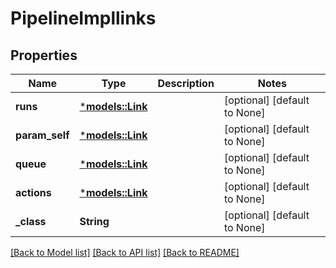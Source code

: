 # PipelineImpllinks

## Properties
Name | Type | Description | Notes
------------ | ------------- | ------------- | -------------
**runs** | [***models::Link**](Link.md) |  | [optional] [default to None]
**param_self** | [***models::Link**](Link.md) |  | [optional] [default to None]
**queue** | [***models::Link**](Link.md) |  | [optional] [default to None]
**actions** | [***models::Link**](Link.md) |  | [optional] [default to None]
**_class** | **String** |  | [optional] [default to None]

[[Back to Model list]](../README.md#documentation-for-models) [[Back to API list]](../README.md#documentation-for-api-endpoints) [[Back to README]](../README.md)


